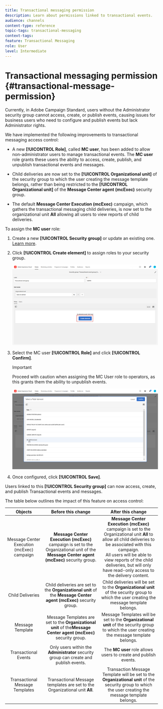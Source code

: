 ```yaml
---
title: Transactional messaging permission
description: Learn about permissions linked to transactional events.
audience: channels
content-type: reference
topic-tags: transactional-messaging
context-tags: 
feature: Transactional Messaging
role: User
level: Intermediate
---
```

# Transactional messaging permission {#transactional-message-permission}

Currently, in Adobe Campaign Standard, users without the Administrator security group cannot access, create, or publish events, causing issues for business users who need to configure and publish events but lack Administrator rights.

We have implemented the following improvements to transactional messaging access control:

* A new **[!UICONTROL Role]**, called **MC user**, has been added to allow non-administrator users to manage transactional events. The **MC user** role grants these users the ability to access, create, publish, and unpublish transactional events and messages.

* Child deliveries are now set to the **[!UICONTROL Organizational unit]** of the security group to which the user creating the message template belongs, rather than being restricted to the **[!UICONTROL Organizational unit]** of the **Message Center agent (mcExec)** security group.

* The default **Message Center Execution (mcExec)** campaign, which gathers the transactional messaging child deliveries, is now set to the organizational unit **All** allowing all users to view reports of child deliveries.

To assign the **MC user** role:

1. Create a new **[!UICONTROL Security group]** or update an existing one. [Learn more](../../administration/using/managing-groups-and-users.md).

1. Click **[!UICONTROL Create element]** to assign roles to your security group.

   ![](assets/event_access_1.png)

1. Select the MC user **[!UICONTROL Role]** and click **[!UICONTROL Confirm]**.

    >[!IMPORTANT]
    >
    > Proceed with caution when assigning the MC User role to operators, as this grants them the ability to unpublish events.

   ![](assets/event_access_2.png)

1. Once configured, click **[!UICONTROL Save]**.

Users linked to this **[!UICONTROL Security group]** can now access, create, and publish Transactional events and messages.

The table below outlines the impact of this feature on access control:

| Objects | Before this change | After this change |
|:-: | :--: | :-:|
|Message Center Execution (mcExec) campaign| **Message Center Execution (mcExec)** campaign is set to the Organizational unit of the **Message Center agent (mcExec)** security group.| **Message Center Execution (mcExec)** campaign is set to the Organizational unit **All** to allow all child deliveries to be associated with this campaign.</br> All users will be able to view reports of the child deliveries, but will only have read-only access to the delivery content.|
| Child Deliveries| Child deliveries are set to the **Organizational unit** of the **Message Center agent (mcExec)** security group.| Child deliveries will be set to the **Organizational unit** of the security group to which the user creating the message template belongs.|
|Message Template| Message Templates are set to the **Organizational unit** of the**Message Center agent (mcExec)** security group. | Message Templates will be set to the **Organizational unit** of the security group to which the user creating the message template belongs.|
|Transactional Events| Only users within the **Administrator** security group can create and publish events. | The **MC user** role allows users to create and publish events.|
|Transactional Message Templates| Transactional Message templates are set to the Organizational unit **All**. | Transaction Message Template will be set to the **Organizational unit** of the security group to which the user creating the message template belongs.|